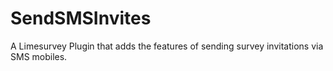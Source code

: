 # SendSMSInvites
A Limesurvey Plugin that adds the features of sending survey invitations via SMS mobiles.
